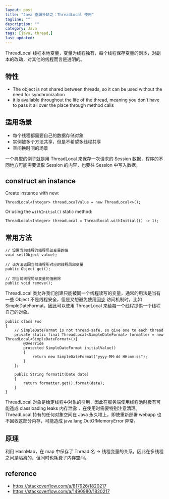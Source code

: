 ```yaml
---
layout: post
title: "Java 查漏补缺之：ThreadLocal 使用"
tagline: ""
description: ""
category: Java
tags: [java, thread,]
last_updated:
---
```


ThreadLocal 线程本地变量，变量为线程独有，每个线程保存变量的副本，对副本的改动，对其他的线程而言是透明的。

## 特性

- The object is not shared between threads, so it can be used without the need for synchronization
- it is available throughout the life of the thread, meaning you don’t have to pass it all over the place through method calls

## 适用场景

- 每个线程都需要自己的数据存储对象
- 实例被多个方法共享，但是不希望多线程共享
- 空间换时间的场景

一个典型的例子就是用 ThreadLocal 来保存一次请求的 Session 数据，程序的不同地方可能需要读取 Session 的内容，也要往 Session 中写入数据。

## construct an instance
Create instance with new:

	ThreadLocal<Integer> threadLocalValue = new ThreadLocal<>();

Or using the `withInitial()` static method:

	ThreadLocal<Integer> threadLocal = Threadlocal.withInitial(() -> 1);


## 常用方法

    // 设置当前线程的线程局部变量的值
    void set(Object value);

    // 该方法返回当前线程所对应的线程局部变量
    public Object get();

    // 将当前线程局部变量的值删除
    public void remove();


ThreadLocal 类允许我们创建只能被同一个线程读写的变量，通常的用法是当有一些 Object 不是线程安全，但是又想避免使用[同步](https://docs.oracle.com/javase/tutorial/essential/concurrency/sync.html) 访问机制时。比如 SimpleDateFormat，因此可以使用 ThreadLocal 来给每一个线程提供一个线程自己的对象。

    public class Foo
    {
        // SimpleDateFormat is not thread-safe, so give one to each thread
        private static final ThreadLocal<SimpleDateFormat> formatter = new ThreadLocal<SimpleDateFormat>(){
            @Override
            protected SimpleDateFormat initialValue()
            {
                return new SimpleDateFormat("yyyy-MM-dd HH:mm:ss");
            }
        };

        public String formatIt(Date date)
        {
            return formatter.get().format(date);
        }
    }

ThreadLocal 对象是给定线程中对象的引用，因此在服务端使用线程池时极有可能造成 classloading leaks 内存泄露 ，在使用时需要特别注意清理。ThreadLocal 持有的任何对象空间在 Java 永久堆上，即使重新部署 webapp 也不回收这部分内存，可能造成 java.lang.OutOfMemoryError 异常。

## 原理
利用 HashMap，在 map 中保存了 Thread 名 -> 线程变量的关系，因此在多线程之间是隔离的，但同时也耗费了内存空间。

## reference

- <https://stackoverflow.com/a/817926/1820217>
- <https://stackoverflow.com/a/1490980/1820217>
